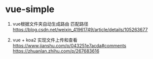 # vue-simple

1. vue根据文件夹自动生成路由 匹配路径
https://blog.csdn.net/weixin_41961749/article/details/105263677


2. vue + koa2 实现文件上传和查看
https://www.jianshu.com/p/043251e7acda#comments
https://zhuanlan.zhihu.com/p/267683616
